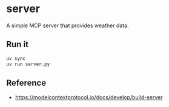 # server

A simple MCP server that provides weather data.

## Run it

```bash
uv sync
uv run server.py
```

## Reference
- <https://modelcontextprotocol.io/docs/develop/build-server>
